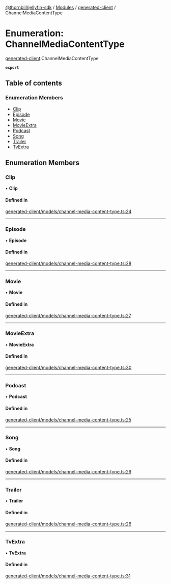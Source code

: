 [@thornbill/jellyfin-sdk](../README.md) / [Modules](../modules.md) / [generated-client](../modules/generated_client.md) / ChannelMediaContentType

# Enumeration: ChannelMediaContentType

[generated-client](../modules/generated_client.md).ChannelMediaContentType

**`export`**

## Table of contents

### Enumeration Members

- [Clip](generated_client.ChannelMediaContentType.md#clip)
- [Episode](generated_client.ChannelMediaContentType.md#episode)
- [Movie](generated_client.ChannelMediaContentType.md#movie)
- [MovieExtra](generated_client.ChannelMediaContentType.md#movieextra)
- [Podcast](generated_client.ChannelMediaContentType.md#podcast)
- [Song](generated_client.ChannelMediaContentType.md#song)
- [Trailer](generated_client.ChannelMediaContentType.md#trailer)
- [TvExtra](generated_client.ChannelMediaContentType.md#tvextra)

## Enumeration Members

### Clip

• **Clip**

#### Defined in

[generated-client/models/channel-media-content-type.ts:24](https://github.com/thornbill/jellyfin-sdk-typescript/blob/03092f3/src/generated-client/models/channel-media-content-type.ts#L24)

___

### Episode

• **Episode**

#### Defined in

[generated-client/models/channel-media-content-type.ts:28](https://github.com/thornbill/jellyfin-sdk-typescript/blob/03092f3/src/generated-client/models/channel-media-content-type.ts#L28)

___

### Movie

• **Movie**

#### Defined in

[generated-client/models/channel-media-content-type.ts:27](https://github.com/thornbill/jellyfin-sdk-typescript/blob/03092f3/src/generated-client/models/channel-media-content-type.ts#L27)

___

### MovieExtra

• **MovieExtra**

#### Defined in

[generated-client/models/channel-media-content-type.ts:30](https://github.com/thornbill/jellyfin-sdk-typescript/blob/03092f3/src/generated-client/models/channel-media-content-type.ts#L30)

___

### Podcast

• **Podcast**

#### Defined in

[generated-client/models/channel-media-content-type.ts:25](https://github.com/thornbill/jellyfin-sdk-typescript/blob/03092f3/src/generated-client/models/channel-media-content-type.ts#L25)

___

### Song

• **Song**

#### Defined in

[generated-client/models/channel-media-content-type.ts:29](https://github.com/thornbill/jellyfin-sdk-typescript/blob/03092f3/src/generated-client/models/channel-media-content-type.ts#L29)

___

### Trailer

• **Trailer**

#### Defined in

[generated-client/models/channel-media-content-type.ts:26](https://github.com/thornbill/jellyfin-sdk-typescript/blob/03092f3/src/generated-client/models/channel-media-content-type.ts#L26)

___

### TvExtra

• **TvExtra**

#### Defined in

[generated-client/models/channel-media-content-type.ts:31](https://github.com/thornbill/jellyfin-sdk-typescript/blob/03092f3/src/generated-client/models/channel-media-content-type.ts#L31)
